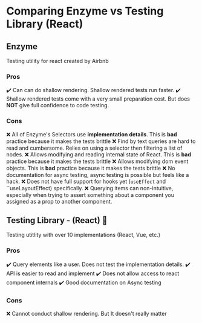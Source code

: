 # Comparing Enzyme vs Testing Library (React)

## Enzyme

Testing utility for react created by Airbnb

### Pros

✔️ Can can do shallow rendering. Shallow rendered tests run faster.
✔️ Shallow rendered tests come with a very small preparation cost. But does **NOT** give full confidence to code testing.

### Cons

❌ All of Enzyme's Selectors use **implementation details**. This is **bad** practice because it makes the tests brittle
❌ Find by text queries are hard to read and cumbersome. Relies on using a selector then filtering a list of nodes.
❌ Allows modifying and reading internal state of React. This is **bad** practice because it makes the tests brittle
❌ Allows modifying dom event objects. This is **bad** practice because it makes the tests brittle
❌ No documentation for async testing, async testing is possible but feels like a hack.
❌ Does not have full support for hooks yet (`useEffect` and ``useLayoutEffect) specifically.
❌ Querying items can non-intuitive, especially when trying to assert something about a component you assigned as a prop to another component.

## Testing Library - (React) 🚀

Testing utitlity with over 10 implementations (React, Vue, etc.)

### Pros

✔️ Query elements like a user. Does not test the implementation details.
✔️ API is easier to read and implement
✔️ Does not allow access to react component internals
✔️ Good documentation on Async testing

### Cons

❌ Cannot conduct shallow rendering. But It doesn't really matter
